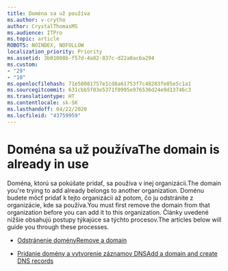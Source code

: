 ```yaml
---
title: Doména sa už používa
ms.author: v-crytho
author: CrystalThomasMS
ms.audience: ITPro
ms.topic: article
ROBOTS: NOINDEX, NOFOLLOW
localization_priority: Priority
ms.assetid: 3b01008b-f57d-4a82-837c-d22a0ac6a294
ms.custom:
- "29"
- "10"
ms.openlocfilehash: 71e58081757e1cd8a61753f7c48283fe05e5c1a1
ms.sourcegitcommit: 631cbb5f03e5371f0995e976536d24e9d13746c3
ms.translationtype: HT
ms.contentlocale: sk-SK
ms.lasthandoff: 04/22/2020
ms.locfileid: "43759959"
---
```

# <a name="the-domain-is-already-in-use"></a><span data-ttu-id="cb73a-102">Doména sa už používa</span><span class="sxs-lookup"><span data-stu-id="cb73a-102">The domain is already in use</span></span>

<span data-ttu-id="cb73a-103">Doména, ktorú sa pokúšate pridať, sa používa v inej organizácii.</span><span class="sxs-lookup"><span data-stu-id="cb73a-103">The domain you're trying to add already belongs to another organization.</span></span> <span data-ttu-id="cb73a-104">Doménu budete môcť pridať k tejto organizácii až potom, čo ju odstránite z organizácie, kde sa používa.</span><span class="sxs-lookup"><span data-stu-id="cb73a-104">You must first remove the domain from that organization before you can add it to this organization.</span></span> <span data-ttu-id="cb73a-105">Články uvedené nižšie obsahujú postupy týkajúce sa týchto procesov.</span><span class="sxs-lookup"><span data-stu-id="cb73a-105">The articles below will guide you through these processes.</span></span>
  
- [<span data-ttu-id="cb73a-106">Odstránenie domény</span><span class="sxs-lookup"><span data-stu-id="cb73a-106">Remove a domain</span></span>](https://docs.microsoft.com/office365/admin/get-help-with-domains/remove-a-domain)

- [<span data-ttu-id="cb73a-107">Pridanie domény a vytvorenie záznamov DNS</span><span class="sxs-lookup"><span data-stu-id="cb73a-107">Add a domain and create DNS records</span></span>](https://docs.microsoft.com/office365/admin/get-help-with-domains/create-dns-records-at-any-dns-hosting-provider)
